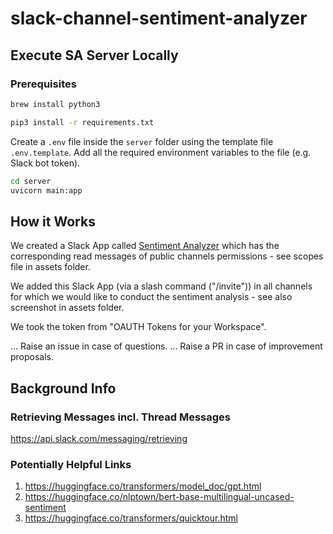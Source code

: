 # slack-channel-sentiment-analyzer

## Execute SA Server Locally
### Prerequisites
```sh
brew install python3
```

```sh
pip3 install -r requirements.txt
```

Create a `.env` file inside the `server` folder using the template file `.env.template`. Add all the required environment variables to the file (e.g. Slack bot token).

```sh
cd server  
uvicorn main:app
```



## How it Works
We created a Slack App called [Sentiment Analyzer](https://api.slack.com/apps/A01UWSD1YMT) which has the corresponding read messages of public channels permissions - see scopes file in assets folder.

We added this Slack App (via a slash command ("/invite")) in all channels for which we would like to conduct the sentiment analysis - see also screenshot in assets folder.

We took the token from "OAUTH Tokens for your Workspace".  

... Raise an issue in case of questions.
... Raise a PR in case of improvement proposals.

## Background Info
### Retrieving Messages incl. Thread Messages
https://api.slack.com/messaging/retrieving

### Potentially Helpful Links
1. https://huggingface.co/transformers/model_doc/gpt.html  
2. https://huggingface.co/nlptown/bert-base-multilingual-uncased-sentiment 
3. https://huggingface.co/transformers/quicktour.html
